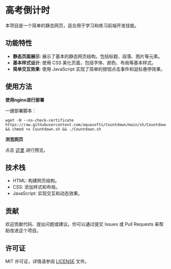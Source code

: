 # 高考倒计时

本项目是一个简单的静态网页，适合用于学习和练习前端开发技能。

## 功能特性

- **静态页面展示**: 展示了基本的静态网页结构，包括标题、段落、图片等元素。
- **基本样式设计**: 使用 CSS 美化页面，包括字体、颜色、布局等基本样式。
- **简单交互效果**: 使用 JavaScript 实现了简单的按钮点击事件和鼠标悬停效果。

## 使用方法

**使用nginx进行部署**

一键部署脚本：

   ```
wget -N --no-check-certificate https://raw.githubusercontent.com/aquasofts/Countdown/main/sh/Countdown.sh && chmod +x Countdown.sh && ./Countdown.sh
   ```

**浏览网页**

   点击 [这里](https://cd.mihoyo.sbs) 进行预览。

## 技术栈

- HTML: 构建网页结构。
- CSS: 添加样式和布局。
- JavaScript: 实现交互和动态效果。


## 贡献

欢迎贡献代码、提出问题或建议。你可以通过提交 Issues 或 Pull Requests 来帮助改进这个项目。

## 许可证

MIT 许可证，详情请参阅 [LICENSE](./LICENSE) 文件。

